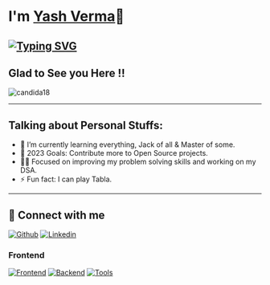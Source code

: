 # I'm [Yash Verma](https://github.com/okyash007)👋

## [![Typing SVG](https://readme-typing-svg.demolab.com?font=Fira+Code&pause=1000&width=435&lines=I'm+a+Full+Stack+Web+Developer;I'm+a+Techie+Nerd)](https://git.io/typing-svg)


##  Glad to See you Here !!

<p align="left"> <img src="https://komarev.com/ghpvc/?username=okyash007&label=Yash's%20Profile%20Views%20&color=dc143c&style=plastic" alt="candida18" /> </p>
<hr/>


## Talking about Personal Stuffs:

- 🌱 I’m currently learning everything, Jack of all & Master of some.
- 🥅 2023 Goals: Contribute more to Open Source projects.
- 🧑‍💻 Focused on improving my problem solving skills and working on my DSA.
- ⚡ Fun fact: I can play Tabla.
<!-- - 👯 I’m looking for good Full-Stack Developer job opportunities. -->

<hr/>

## 🚀 Connect with me
[![Github](https://skillicons.dev/icons?i=github)](https://github.com/okyash007)
[![Linkedin](https://skillicons.dev/icons?i=linkedin)](https://www.linkedin.com/in/okyash007)


### Frontend
[![Frontend](https://skillicons.dev/icons?i=html,css,bootstrap,tailwind,js,ts,react,redux)](https://github.com/abhishekHegde2000)
[![Backend](https://skillicons.dev/icons?i=nodejs,express,mongo,mysql,firebase,aws,gcp)](https://github.com/abhishekHegde2000)
[![Tools](https://skillicons.dev/icons?i=git,github,linux,docker,vscode,idea)](https://github.com/abhishekHegde2000)